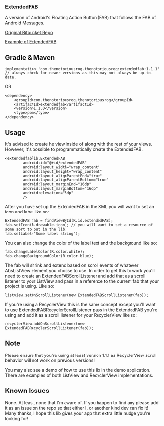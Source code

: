 ### ExtendedFAB ###

A version of Android's Floating Action Button (FAB) that follows the FAB of Android Messages. 

[Original Bitbucket Repo](https://bitbucket.org/thenotoriousrog/extendedfab)

[Example of ExtendedFAB](https://drive.google.com/open?id=1Jgt9FKGpv-USEKpJ_V_DeYAxtwSVEYFM)

## Gradle & Maven ##

    implementation 'com.thenotoriousrog.thenotoriousrog:extendedfab:1.1.1' // always check for newer versions as this may not always be up-to-date.

OR
    
    <dependency>
        <groupId>com.thenotoriousrog.thenotoriousrog</groupId>
        <artifactId>extendedfab</artifactId>
        <version>1.1.0</version>
        <type>pom</type>
    </dependency>


## Usage ##

It's advised to create he view inside of along with the rest of your views. However, it's possible to programmatically create the ExtendedFAB.
    
    <extendedfablib.ExtendedFAB
            android:id="@+id/extendedFAB"
            android:layout_width="wrap_content"
            android:layout_height="wrap_content"
            android:layout_alignParentEnd="true"
            android:layout_alignParentBottom="true"
            android:layout_marginEnd="16dp"
            android:layout_marginBottom="16dp"
            android:elevation="5dp"
            />

After you have set up the ExtendedFAB in the XML you will want to set an icon and label like so:

    ExtendedFAB fab = findViewById(R.id.extendedFAB);
    fab.setIcon(R.drawable.icon); // you will want to set a resource of some sort to put in the lib.
    fab.setLabel("Some label string");

You can also change the color of the label text and the background like so:
    
    fab.changeLabelColor(R.color.white);
    fab.changeBackgroundColor(R.color.blue);

The fab will shrink and extend based on scroll events of whatever AbsListView element you choose to use. In order to get this to work you'll need to create an ExtendedFABScrollListener and add that as a scroll listener to your ListView and pass in a reference to the current fab that your project is using. Like so:

    listview.setOnScrollListener(new ExtendedFABScrollListener(fab));

If you're using a RecyclerView this is the same concept except you'll want to use ExtendedFABRecyclerScrollListener pass in the ExtendedFAB you're using and add it as a scroll listener for your RecyclerView like so:

    recyclerView.addOnScrollListener(new ExtendedFABRecyclerScrollListener(fab));

## Note ##
Please ensure that you're using at least version 1.1.1 as RecyclerView scroll behavior will not work on previous versions!

You may also see a demo of how to use this lib in the demo application. There are examples of both ListView and RecyclerView implementations.

## Known Issues ##
None. At least, none that I'm aware of. If you happen to find any please add it as an issue on the repo so that either I, or another kind dev can fix it! Many thanks, I hope this lib gives your app that extra little nudge you're looking for!